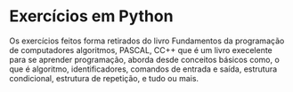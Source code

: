 # Exercícios em Python

Os exercícios feitos forma retirados do livro Fundamentos da programação de computadores algoritmos, PASCAL, CC++ que é um livro execelente para se aprender programação, aborda desde conceitos básicos como, o que é algoritmo, identificadores, comandos de entrada e saída, estrutura condicional, estrutura de repetição, e tudo ou mais.

  
